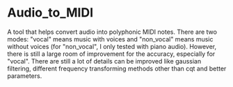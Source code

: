 # Audio_to_MIDI
A tool that helps convert audio into polyphonic MIDI notes. There are two modes: "vocal" means music with voices and "non_vocal" means music without voices (for "non_vocal", I only tested with piano audio). However, there is still a large room of improvement for the accuracy, especially for "vocal". There are still a lot of details can be improved like gaussian filtering, different frequency transforming methods other than cqt and better parameters. 
